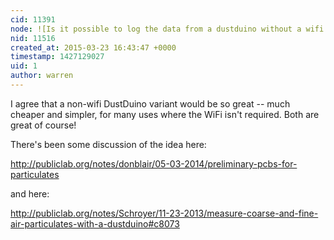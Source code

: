 ```yaml
---
cid: 11391
node: ![Is it possible to log the data from a dustduino without a wifi network?](../notes/kp55/01-12-2015/question)
nid: 11516
created_at: 2015-03-23 16:43:47 +0000
timestamp: 1427129027
uid: 1
author: warren
---
```


I agree that a non-wifi DustDuino variant would be so great -- much cheaper and simpler, for many uses where the WiFi isn't required. Both are great of course!

There's been some discussion of the idea here:

http://publiclab.org/notes/donblair/05-03-2014/preliminary-pcbs-for-particulates

and here:

http://publiclab.org/notes/Schroyer/11-23-2013/measure-coarse-and-fine-air-particulates-with-a-dustduino#c8073
